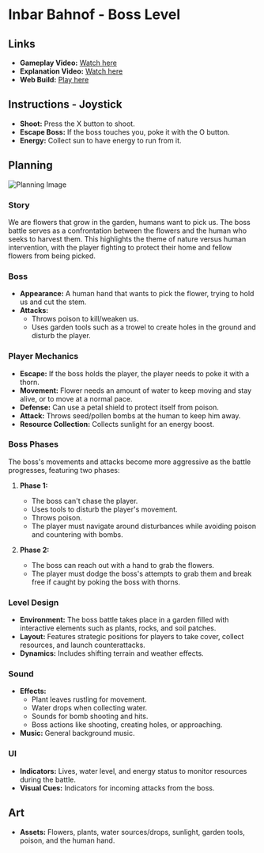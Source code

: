 # Inbar Bahnof - Boss Level

## Links
- **Gameplay Video:** [Watch here](//////link///////)
- **Explanation Video:** [Watch here](//////link///////)
- **Web Build:** [Play here](https://play.unity.com/en/games/6ed1e4dd-d56d-4158-ab25-c30ffd468108/build)

## Instructions - Joystick
- **Shoot:** Press the X button to shoot.
- **Escape Boss:** If the boss touches you, poke it with the O button.
- **Energy:** Collect sun to have energy to run from it.

## Planning
![Planning Image](//////link///////)

### Story
We are flowers that grow in the garden, humans want to pick us. The boss battle serves as a confrontation between the flowers and the human who seeks to harvest them. This highlights the theme of nature versus human intervention, with the player fighting to protect their home and fellow flowers from being picked.

### Boss
- **Appearance:** A human hand that wants to pick the flower, trying to hold us and cut the stem.
- **Attacks:**
  - Throws poison to kill/weaken us.
  - Uses garden tools such as a trowel to create holes in the ground and disturb the player.

### Player Mechanics
- **Escape:** If the boss holds the player, the player needs to poke it with a thorn.
- **Movement:** Flower needs an amount of water to keep moving and stay alive, or to move at a normal pace.
- **Defense:** Can use a petal shield to protect itself from poison.
- **Attack:** Throws seed/pollen bombs at the human to keep him away.
- **Resource Collection:** Collects sunlight for an energy boost.

### Boss Phases
The boss's movements and attacks become more aggressive as the battle progresses, featuring two phases:

1. **Phase 1:** 
   - The boss can't chase the player.
   - Uses tools to disturb the player's movement.
   - Throws poison. 
   - The player must navigate around disturbances while avoiding poison and countering with bombs.
   
2. **Phase 2:**
   - The boss can reach out with a hand to grab the flowers.
   - The player must dodge the boss's attempts to grab them and break free if caught by poking the boss with thorns.

### Level Design
- **Environment:** The boss battle takes place in a garden filled with interactive elements such as plants, rocks, and soil patches.
- **Layout:** Features strategic positions for players to take cover, collect resources, and launch counterattacks.
- **Dynamics:** Includes shifting terrain and weather effects.

### Sound
- **Effects:**
  - Plant leaves rustling for movement.
  - Water drops when collecting water.
  - Sounds for bomb shooting and hits.
  - Boss actions like shooting, creating holes, or approaching.
- **Music:** General background music.

### UI
- **Indicators:** Lives, water level, and energy status to monitor resources during the battle.
- **Visual Cues:** Indicators for incoming attacks from the boss.

## Art
- **Assets:** Flowers, plants, water sources/drops, sunlight, garden tools, poison, and the human hand.
